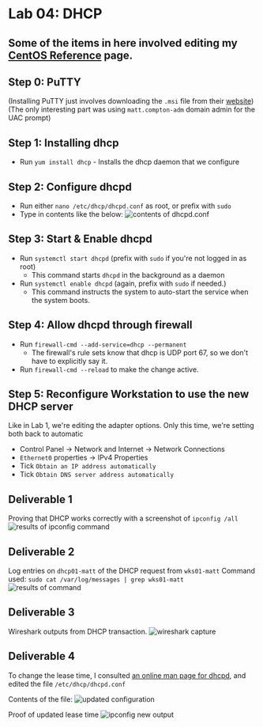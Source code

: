# Lab 04: DHCP

## Some of the items in here involved editing my [CentOS Reference](/techjournals/centos-commands.md) page.

## Step 0: PuTTY
(Installing PuTTY just involves downloading the `.msi` file from their [website](https://www.chiark.greenend.org.uk/~sgtatham/putty/latest.html))
(The only interesting part was using `matt.compton-adm` domain admin for the UAC prompt)

## Step 1: Installing dhcp
* Run `yum install dhcp` - Installs the dhcp daemon that we configure

## Step 2: Configure dhcpd
* Run either `nano /etc/dhcp/dhcpd.conf` as root, or prefix with `sudo`
* Type in contents like the below:
![contents of dhcpd.conf](/lab04_dhcpd_conf.PNG)

## Step 3: Start & Enable dhcpd
* Run `systemctl start dhcpd` (prefix with `sudo` if you're not logged in as root)
    * This command starts `dhcpd` in the background as a daemon
* Run `systemctl enable dhcpd` (again, prefix with `sudo` if needed.)
    * This command instructs the system to auto-start the service when the system boots.

## Step 4: Allow dhcpd through firewall
* Run `firewall-cmd --add-service=dhcp --permanent`
    * The firewall's rule sets know that dhcp is UDP port 67, so we don't have to explicitly say it.
* Run `firewall-cmd --reload` to make the change active.

## Step 5: Reconfigure Workstation to use the new DHCP server
Like in Lab 1, we're editing the adapter options. Only this time, we're setting both back to automatic
* Control Panel -> Network and Internet -> Network Connections
* `Ethernet0` properties -> IPv4 Properties
* Tick `Obtain an IP address automatically`
* Tick `Obtain DNS server address automatically`

## Deliverable 1
Proving that DHCP works correctly with a screenshot of `ipconfig /all`
![results of ipconfig command](/lab04_deliverable1.PNG)

## Deliverable 2
Log entries on `dhcp01-matt` of the DHCP request from `wks01-matt`
Command used: `sudo cat /var/log/messages | grep wks01-matt`
![results of command](/lab04_deliverable2.PNG)

## Deliverable 3
Wireshark outputs from DHCP transaction.
![wireshark capture](/lab04_deliverable3.PNG)

## Deliverable 4
To change the lease time, I consulted [an online man page for dhcpd](https://linux.die.net/man/8/dhcpd), and edited the file `/etc/dhcp/dhcpd.conf`

Contents of the file:
![updated configuration](/lab04_deliverable4_pt1.PNG)

Proof of updated lease time
![ipconfig new output](/lab04_deliverable4_pt2.PNG)